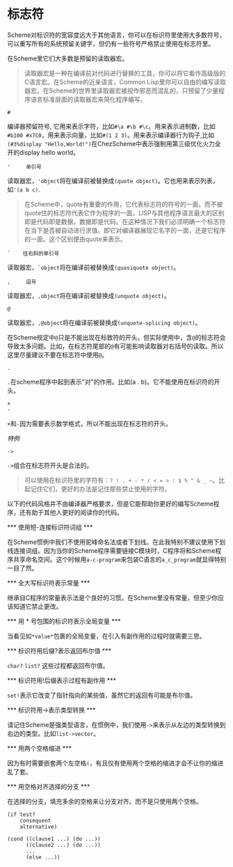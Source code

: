 # 标志符

Scheme对标识符的宽容度远大于其他语言，你可以在标识符里使用大多数符号，可以重写所有的系统预留关键字，但仍有一些符号严格禁止使用在标志符里。

在Scheme里它们大多数是预留的读取器宏。

> 读取器宏是一种在编译前对代码进行替换的工具，你可以将它看作高级版的C语言宏。在Scheme的近亲语言，Common Lisp里你可以自由的编写读取器宏。在Scheme的世界里读取器宏被视作邪恶而混乱的，只预留了少量程序语言标准层面的读取器宏来简化程序编写。

```
#                    
```

编译器预留符号, 它用来表示字符，比如`#\a #\b #\c`。用来表示进制数，比如`#b100 #x7C0`，用来表示向量，比如`#(1 2 3)`。用来表示编译器行为钩子,比如`(#3%display "Hello,World!")`在ChezScheme中表示强制用第三级优化火力全开的display hello world。

```
'     单引号
```
读取器宏，`'object`将在编译前被替换成`(quote object)`。它也用来表示列表，如`'(a b c)`. 

> 在Scheme中，quote有重要的作用，它代表标志符的符号的一面。而不被quote住的标志符代表它作为程序的一面。LISP与其他程序语言最大的区别即是代码即是数据，数据即是代码。在这种情况下我们必须明确一个标志符在当下是否被自动进行求值。即它对编译器展现它名字的一面，还是它程序的一面。这个区别便由quote来表示。 

```
`    往右斜的单引号
```
读取器宏，`` `object ``将在编译前被替换成`(quasiquote object)`。

```
,     逗号
```
读取器宏，`,object`将在编译前被替换成`(unquote object)`。

```
@  
```
读取器宏，`,@object`将在编译前被替换成`(unquote-splicing object)`。

在Scheme规定中`@`只是不能出现在标致符的开头。但实际使用中，含`@`的标志符会导致太多问题。比如，在标志符尾部的`@`有可能影响读取器对右括号的读取。所以这里尽量建议不要在标志符中使用`@`。


```
.
```
`.`在scheme程序中起到表示"对"的作用。比如(a . b)。它不能使用在标识符的开头。

```
+
-
```
`+`和`-`因为需要表示数学格式，所以不能出现在标志符的开头。

*特例*

```
->
```
`->`组合在标志符开头是合法的。


> 可以使用在标识符里的字符有：`? ! . + - * / < = > : $ % ^ & _ ~`。比起记住它们，更好的办法是记住那些禁止使用的字符。


以下的代码风格并不由编译器严格要求，但是它能帮助你更好的编写Scheme程序，还有助于其他人更好的阅读你的代码。

*** 使用短-连接标识符词组 ***

在Scheme惯例中我们不使用驼峰命名法或者下划线。在此我特别不建议使用下划线连接词组。因为当你的Scheme程序需要链接C模块时，C程序将和Scheme程序共享命名空间。这个时候用`a-c-program`来包装C语言的`a_c_program`就显得特别一目了然。

*** 全大写标识符表示常量 ***

继承自C程序的常量表示法是个良好的习惯。在Scheme里没有常量，但至少你应该知道它禁止更改。

*** 用 * 号包围的标识符表示全局变量 ***

当看见如`*value*`包裹的全局变量，在引入有副作用的过程时就需要三思。

*** 标识符用后缀?表示返回布尔值 ***

`char?` `list?` 这些过程都返回布尔值。

*** 标识符用!后缀表示过程有副作用 ***

`set!`表示它改变了指针指向的某些值，虽然它的返回有可能是布尔值。

*** 标识符用->表示类型转换 ***

请记住Scheme是强类型语言，在惯例中，我们使用`->`来表示从左边的类型转换到右边的类型。比如`list->vector`。

*** 用两个空格缩进 ***

因为有时需要嵌套两个左空格`(`，有且仅有使用两个空格的缩进才会不让你的缩进乱了套。

*** 用空格对齐选择的分支 ***

在选择的分支，填充多余的空格来让分支对齐。而不是只使用两个空格。
```
(if test? 
    consequent
    alternative)

(cond ((clause1 ...) (do ...))
      ((clause2 ...) (do ...))
      ...
      (else ...))
```
